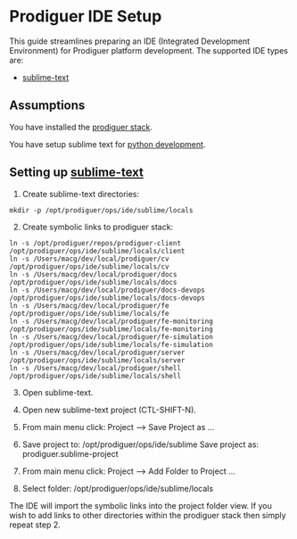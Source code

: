 # Prodiguer IDE Setup

This guide streamlines preparing an IDE (Integrated Development Environment) for Prodiguer platform development.  The supported IDE types are: 
* [sublime-text](http://www.sublimetext.com/)

## Assumptions

You have installed the [prodiguer stack](https://github.com/Prodiguer/prodiguer-docs/blob/master/devops/stack_management.md).  

You have setup sublime text for [python development](https://realpython.com/blog/python/setting-up-sublime-text-3-for-full-stack-python-development/).

## Setting up [sublime-text](http://www.sublimetext.com/)  

1.	Create sublime-text directories: 
<pre><code>mkdir -p /opt/prodiguer/ops/ide/sublime/locals</pre></code>

2.	Create symbolic links to prodiguer stack:  
<pre><code>ln -s /opt/prodiguer/repos/prodiguer-client /opt/prodiguer/ops/ide/sublime/locals/client
ln -s /Users/macg/dev/local/prodiguer/cv /opt/prodiguer/ops/ide/sublime/locals/cv
ln -s /Users/macg/dev/local/prodiguer/docs /opt/prodiguer/ops/ide/sublime/locals/docs
ln -s /Users/macg/dev/local/prodiguer/docs-devops /opt/prodiguer/ops/ide/sublime/locals/docs-devops
ln -s /Users/macg/dev/local/prodiguer/fe /opt/prodiguer/ops/ide/sublime/locals/fe
ln -s /Users/macg/dev/local/prodiguer/fe-monitoring /opt/prodiguer/ops/ide/sublime/locals/fe-monitoring
ln -s /Users/macg/dev/local/prodiguer/fe-simulation /opt/prodiguer/ops/ide/sublime/locals/fe-simulation
ln -s /Users/macg/dev/local/prodiguer/server /opt/prodiguer/ops/ide/sublime/locals/server
ln -s /Users/macg/dev/local/prodiguer/shell /opt/prodiguer/ops/ide/sublime/locals/shell
</pre></code>

3.	Open sublime-text.  

4.	Open new sublime-text project (CTL-SHIFT-N).  

5.	From main menu click: Project -->  Save Project as ...

6.	Save project to: /opt/prodiguer/ops/ide/sublime
	Save project as: prodiguer.sublime-project

7.  From main menu click: Project -->  Add Folder to Project ...

8.	Select folder: /opt/prodiguer/ops/ide/sublime/locals

The IDE will import the symbolic links into the project folder view.  If you wish to add links to other directories within the prodiguer stack then simply repeat step 2.  